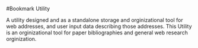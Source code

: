 #Bookmark Utility

A utility designed and as a standalone storage and orginizational tool for 
web addresses, and user input data describing those addresses. This Utility 
is an orginizational tool for paper bibliographies and general web research
orginization. 

